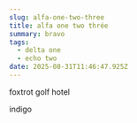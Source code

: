 ```yaml
---
slug: alfa-one-two-three
title: alfa one two thrée
summary: bravo
tags:
  - delta one
  - echo two
date: 2025-08-31T11:46:47.925Z
---
```

foxtrot golf
hotel

indigo

